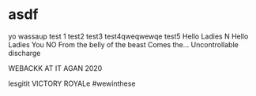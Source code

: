 # asdf

yo wassaup test 1 test2 test3 test4qweqwewqe test5 Hello Ladies N Hello Ladies
You NO From the belly of the beast Comes the... Uncontrollable discharge

WEBACKK AT IT AGAN 2020

lesgitit VICTORY ROYALe #wewinthese
